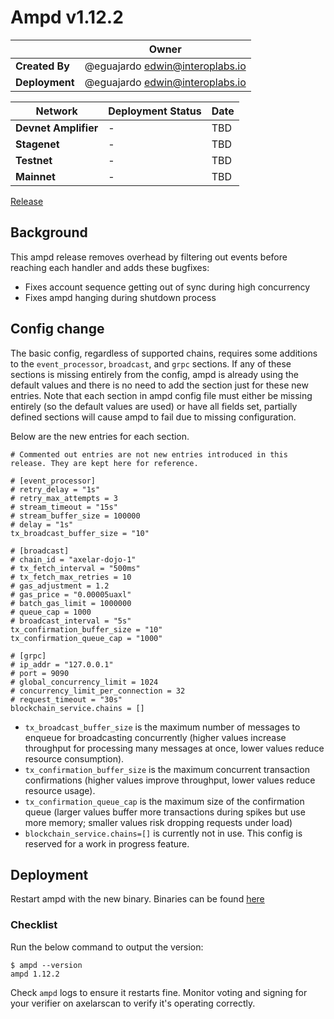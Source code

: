 # Ampd v1.12.2

|                | **Owner**                         |
| -------------- | --------------------------------- |
| **Created By** | @eguajardo <edwin@interoplabs.io> |
| **Deployment** | @eguajardo <edwin@interoplabs.io> |

| **Network**          | **Deployment Status** | **Date** |
| -------------------- | --------------------- | -------- |
| **Devnet Amplifier** | -                     | TBD      |
| **Stagenet**         | -                     | TBD      |
| **Testnet**          | -                     | TBD      |
| **Mainnet**          | -                     | TBD      |

[Release](https://github.com/axelarnetwork/axelar-amplifier/releases/tag/ampd-v1.12.2)

## Background

This ampd release removes overhead by filtering out events before reaching each handler and adds these bugfixes:

- Fixes account sequence getting out of sync during high concurrency
- Fixes ampd hanging during shutdown process

## Config change

The basic config, regardless of supported chains, requires some additions to the `event_processor`, `broadcast`, and `grpc` sections. If any of these sections is missing entirely from the config, ampd is already using the default values and there is no need to add the section just for these new entries. Note that each section in ampd config file must either be missing entirely (so the default values are used) or have all fields set, partially defined sections will cause ampd to fail due to missing configuration.

Below are the new entries for each section.

```
# Commented out entries are not new entries introduced in this release. They are kept here for reference.

# [event_processor]
# retry_delay = "1s"
# retry_max_attempts = 3
# stream_timeout = "15s"
# stream_buffer_size = 100000
# delay = "1s"
tx_broadcast_buffer_size = "10"

# [broadcast]
# chain_id = "axelar-dojo-1"
# tx_fetch_interval = "500ms"
# tx_fetch_max_retries = 10
# gas_adjustment = 1.2
# gas_price = "0.00005uaxl"
# batch_gas_limit = 1000000
# queue_cap = 1000
# broadcast_interval = "5s"
tx_confirmation_buffer_size = "10"
tx_confirmation_queue_cap = "1000"

# [grpc]
# ip_addr = "127.0.0.1"
# port = 9090
# global_concurrency_limit = 1024
# concurrency_limit_per_connection = 32
# request_timeout = "30s"
blockchain_service.chains = []
```

- `tx_broadcast_buffer_size` is the maximum number of messages to enqueue for broadcasting concurrently (higher values increase throughput for processing many messages at once, lower values reduce resource consumption).
- `tx_confirmation_buffer_size` is the maximum concurrent transaction confirmations (higher values improve throughput, lower values reduce resource usage).
- `tx_confirmation_queue_cap` is the maximum size of the confirmation queue (larger values buffer more transactions during spikes but use more memory; smaller values risk dropping requests under load)
- `blockchain_service.chains=[]` is currently not in use. This config is reserved for a work in progress feature.

## Deployment

Restart ampd with the new binary. Binaries can be found [here](https://github.com/axelarnetwork/axelar-amplifier/releases/tag/ampd-v1.12.2)

### Checklist

Run the below command to output the version:

```
$ ampd --version
ampd 1.12.2
```

Check `ampd` logs to ensure it restarts fine. Monitor voting and signing for your verifier on axelarscan to verify it's operating correctly.
